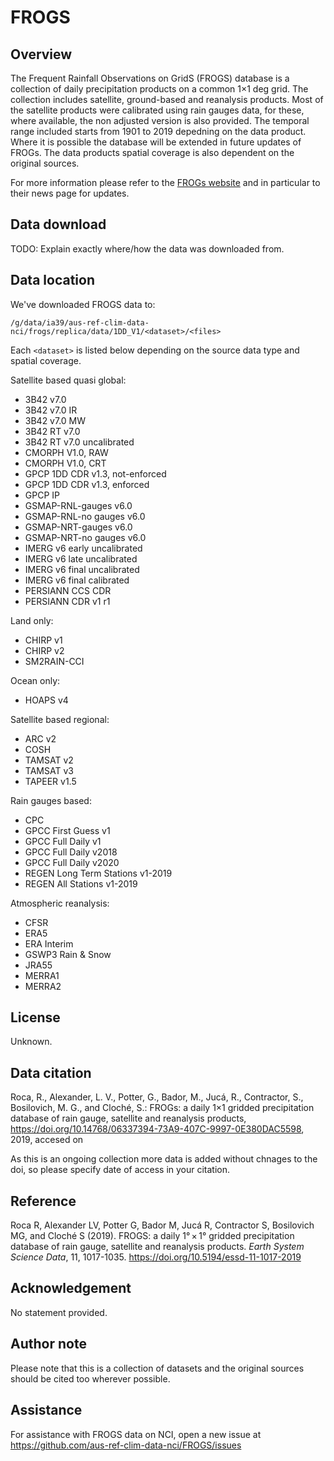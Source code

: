 # FROGS

## Overview

The Frequent Rainfall Observations on GridS (FROGS) database
is a collection of daily precipitation products on a common 1×1 deg grid.
The collection includes satellite, ground-based and reanalysis products.
Most of the satellite products were calibrated using rain gauges data,
for these, where available, the non adjusted version is also provided.
The temporal range included starts from 1901 to 2019 depedning on the data product.
Where it is possible the database will be extended in future updates of FROGs.
The data products spatial coverage is also dependent on the original sources.

For more information please refer to the [FROGs website](https://frogs.prod.lamp.cnrs.fr/)
and in particular to their news page for updates.

## Data download

TODO: Explain exactly where/how the data was downloaded from.

## Data location

We've downloaded FROGS data to:

```
/g/data/ia39/aus-ref-clim-data-nci/frogs/replica/data/1DD_V1/<dataset>/<files>
```

Each `<dataset>` is listed below depending on the source data type and spatial coverage.

Satellite based quasi global:
- 3B42 v7.0
- 3B42 v7.0 IR
- 3B42 v7.0 MW
- 3B42 RT v7.0
- 3B42 RT v7.0 uncalibrated
- CMORPH V1.0, RAW
- CMORPH V1.0, CRT
- GPCP 1DD CDR v1.3, not-enforced
- GPCP 1DD CDR v1.3, enforced
- GPCP IP
- GSMAP-RNL-gauges v6.0
- GSMAP-RNL-no gauges v6.0
- GSMAP-NRT-gauges v6.0
- GSMAP-NRT-no gauges v6.0
- IMERG v6 early uncalibrated
- IMERG v6 late uncalibrated
- IMERG v6 final uncalibrated
- IMERG v6 final calibrated
- PERSIANN CCS CDR 
- PERSIANN CDR v1 r1

Land only:
- CHIRP v1
- CHIRP v2
- SM2RAIN-CCI

Ocean only:
- HOAPS v4

Satellite based regional:
- ARC v2
- COSH
- TAMSAT v2
- TAMSAT v3
- TAPEER v1.5

Rain gauges based:
- CPC
- GPCC First Guess v1
- GPCC Full Daily v1
- GPCC Full Daily v2018
- GPCC Full Daily v2020
- REGEN Long Term Stations v1-2019
- REGEN All Stations v1-2019

Atmospheric reanalysis:
- CFSR
- ERA5
- ERA Interim
- GSWP3 Rain & Snow
- JRA55
- MERRA1
- MERRA2

## License

Unknown.

## Data citation

Roca, R., Alexander, L. V., Potter, G., Bador, M., Jucá, R., Contractor, S., Bosilovich, M. G., and Cloché, S.: FROGs: a daily 1×1 gridded precipitation database of rain gauge, satellite and reanalysis products, https://doi.org/10.14768/06337394-73A9-407C-9997-0E380DAC5598, 2019, accesed on <date>

As this is an ongoing collection more data is added without chnages to the doi, so please specify date of access in your citation.

## Reference

Roca R, Alexander LV, Potter G, Bador M, Jucá R, Contractor S, Bosilovich MG, and Cloché S (2019).
FROGS: a daily 1° × 1° gridded precipitation database of rain gauge, satellite and reanalysis products.
*Earth System Science Data*, 11, 1017-1035.
https://doi.org/10.5194/essd-11-1017-2019
  
## Acknowledgement
  
No statement provided.
  
## Author note
  
Please note that this is a collection of datasets and the original sources should be cited too wherever possible.
  
## Assistance

For assistance with FROGS data on NCI, open a new issue at https://github.com/aus-ref-clim-data-nci/FROGS/issues
